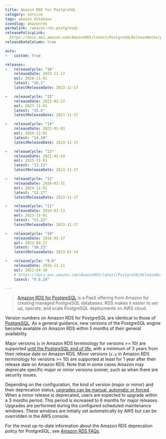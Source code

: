 ```yaml
---
title: Amazon RDS for PostgreSQL
category: service
tags: amazon database
iconSlug: amazonrds
permalink: /amazon-rds-postgresql
releasePolicyLink:
  https://docs.aws.amazon.com/AmazonRDS/latest/PostgreSQLReleaseNotes/postgresql-release-calendar.html
releaseDateColumn: true

auto:
-   custom: true

releases:
-   releaseCycle: "16"
    releaseDate: 2023-11-17
    eol: 2028-11-01
    latest: "16.1"
    latestReleaseDate: 2023-11-17

-   releaseCycle: "15"
    releaseDate: 2023-02-27
    eol: 2027-11-01
    latest: "15.5"
    latestReleaseDate: 2023-11-17

-   releaseCycle: "14"
    releaseDate: 2022-02-03
    eol: 2026-11-01
    latest: "14.10"
    latestReleaseDate: 2023-11-17

-   releaseCycle: "13"
    releaseDate: 2021-02-24
    eol: 2025-11-01
    latest: "13.13"
    latestReleaseDate: 2023-11-17

-   releaseCycle: "12"
    releaseDate: 2020-03-31
    eol: 2024-11-01
    latest: "12.17"
    latestReleaseDate: 2023-11-17

-   releaseCycle: "11"
    releaseDate: 2019-03-13
    eol: 2023-11-01
    latest: "11.22"
    latestReleaseDate: 2023-11-17

-   releaseCycle: "10"
    releaseDate: 2018-02-27
    eol: 2023-04-17
    latest: "10.23"
    latestReleaseDate: 2023-01-24

-   releaseCycle: "9.6"
    releaseDate: 2016-11-11
    eol: 2022-04-30
    # https://docs.aws.amazon.com/AmazonRDS/latest/PostgreSQLReleaseNotes/postgresql-versions.html#postgresql-versions-version96
    latest: "9.6.24"

---
```


> [Amazon RDS for PostgreSQL](https://aws.amazon.com/rds/postgresql) is a PaaS offering from Amazon
> for creating managed PostgreSQL databases. RDS makes it easier to set up, operate, and scale
> PostgreSQL deployments on AWS cloud.

Version numbers on Amazon RDS for PostgreSQL are identical to those of [PostgreSQL](/postgresql).
As a general guidance, new versions of the PostgreSQL engine become available on Amazon RDS within 5
months of their general availability.

Major versions (`x` in Amazon RDS terminology for versions >= 10) are supported
[until the PostgreSQL end of life](/postgresql), with a minimum of 3 years from their release date
on Amazon RDS. Minor versions (`x.y` in Amazon RDS terminology for versions >= 10) are supported at
least for 1 year after their release date on Amazon RDS. Note that in some cases Amazon may
deprecate specific major or minor versions sooner, such as when there are security issues.

Depending on the configuration, the kind of version (major or minor) and their deprecation status,
[upgrades can be manual, automatic or forced](https://aws.amazon.com/rds/faqs/#How_do_I_control_if_and_when_the_engine_version_of_my_DB_instance_is_upgraded_to_new_supported_versions.3F).
When a minor release is deprecated, users are expected to upgrade within a 3 months period. This
period is increased to 6 months for major releases. Upgrades are performed during the configured
scheduled maintenance windows. These windows are initially set automatically by AWS but can be
overridden in the AWS console.

For the most up-to-date information about the Amazon RDS deprecation policy for PostgreSQL, see
[Amazon RDS FAQs](http://aws.amazon.com/rds/faqs/).
